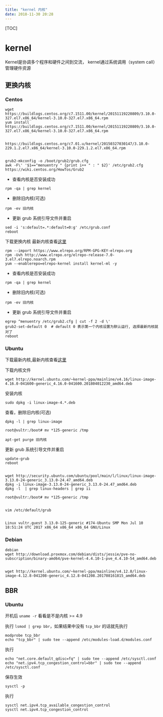 ```yaml
---
title: "kernel 内核"
date: 2018-11-30 20:28
---
```



[TOC]

# kernel

Kernel是协调多个程序和硬件之间到交流， kernel通过系统调用（system call）管理硬件资源





## 更换内核



### Centos 

```
wget https://buildlogs.centos.org/c7.1511.00/kernel/20151119220809/3.10.0-327.el7.x86_64/kernel-3.10.0-327.el7.x86_64.rpm
yum install https://buildlogs.centos.org/c7.1511.00/kernel/20151119220809/3.10.0-327.el7.x86_64/kernel-3.10.0-327.el7.x86_64.rpm


https://buildlogs.centos.org/c7.01.u/kernel/20150327030147/3.10.0-229.1.2.el7.x86_64/kernel-3.10.0-229.1.2.el7.x86_64.rpm


grub2-mkconfig -o /boot/grub2/grub.cfg
awk -F\' '$1=="menuentry " {print i++ " : " $2}' /etc/grub2.cfg
https://wiki.centos.org/HowTos/Grub2
```



- 查看内核是否安装成功

```
rpm -qa | grep kernel
```

- 删除旧内核(可选)

```
rpm -ev 旧内核  
```

- 更新 grub 系统引导文件并重启

```
sed -i 's:default=.*:default=0:g' /etc/grub.conf
reboot
```



下载更换内核
最新内核查看[这里](http://elrepo.org/linux/kernel/el7/x86_64/RPMS/)

```
rpm --import https://www.elrepo.org/RPM-GPG-KEY-elrepo.org
rpm -Uvh http://www.elrepo.org/elrepo-release-7.0-3.el7.elrepo.noarch.rpm
yum --enablerepo=elrepo-kernel install kernel-ml -y
```

- 查看内核是否安装成功

```
rpm -qa | grep kernel
```

- 删除旧内核(可选)

```
rpm -ev 旧内核  
```

- 更新 grub 系统引导文件并重启

```
egrep ^menuentry /etc/grub2.cfg | cut -f 2 -d \'
grub2-set-default 0  # default 0 表示第一个内核设置为默认运行, 选择最新内核就对了
reboot
```



### Ubuntu

下载最新内核,最新内核查看[这里](http://kernel.ubuntu.com/~kernel-ppa/mainline)

下载内核文件

```
wget http://kernel.ubuntu.com/~kernel-ppa/mainline/v4.16/linux-image-4.16.0-041600-generic_4.16.0-041600.201804012230_amd64.deb
```

安装内核

```
sudo dpkg -i linux-image-4.*.deb
```

查看，删除旧内核(可选)

```
dpkg -l | grep linux-image 

root@vultr:/boot# mv *125-generic /tmp

apt-get purge 旧内核
```



更新 grub 系统引导文件并重启

```
update-grub
reboot
```

```

wget http://security.ubuntu.com/ubuntu/pool/main/l/linux/linux-image-3.13.0-24-generic_3.13.0-24.47_amd64.deb
dpkg -i linux-image-3.13.0-24-generic_3.13.0-24.47_amd64.deb
dpkg -l  | grep linux-headers | grep ii

root@vultr:/boot# mv *125-generic /tmp


vim /etc/default/grub


Linux vultr.guest 3.13.0-125-generic #174-Ubuntu SMP Mon Jul 10 18:51:24 UTC 2017 x86_64 x86_64 x86_64 GNU/Linux
```





### Debian

```
debian
wget http://download.proxmox.com/debian/dists/jessie/pve-no-subscription/binary-amd64/pve-kernel-4.4.10-1-pve_4.4.10-54_amd64.deb


wget http://kernel.ubuntu.com/~kernel-ppa/mainline/v4.12.8/linux-image-4.12.8-041208-generic_4.12.8-041208.201708161815_amd64.deb
```





## BBR 

### Ubuntu

开机后 `uname -r` 看看是不是内核 >= 4.9

执行 `lsmod | grep bbr`，如果结果中没有 `tcp_bbr` 的话就先执行

```
modprobe tcp_bbr
echo "tcp_bbr" | sudo tee --append /etc/modules-load.d/modules.conf
```

执行

```
echo "net.core.default_qdisc=fq" | sudo tee --append /etc/sysctl.conf
echo "net.ipv4.tcp_congestion_control=bbr" | sudo tee --append /etc/sysctl.conf
```

保存生效

```
sysctl -p
```

执行

```
sysctl net.ipv4.tcp_available_congestion_control
sysctl net.ipv4.tcp_congestion_control
```